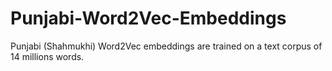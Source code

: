 # Punjabi-Word2Vec-Embeddings
Punjabi (Shahmukhi) Word2Vec embeddings are trained on a text corpus of 14 millions words.
